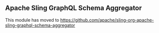 Apache Sling GraphQL Schema Aggregator
----

This module has moved to https://github.com/apache/sling-org-apache-sling-graphql-schema-aggregator